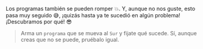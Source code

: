 <gs-toolbox toolbox-url="https://raw.githubusercontent.com/MumukiProject/mumuki-guia-gobstones-primeros-programas-kids/master/assets/toolbox_1553274591838.xml"></gs-toolbox>

Los programas también se pueden romper :boom:. Y, aunque no nos guste, esto pasa muy seguido :sweat_smile:, ¡quizás hasta ya te sucedió en algún problema! ¡Descubramos por qué! :sunglasses:

> Arma un `programa` que se mueva al `Sur` y fijate qué sucede. Sí, aunque creas que no se puede, pruébalo igual.
